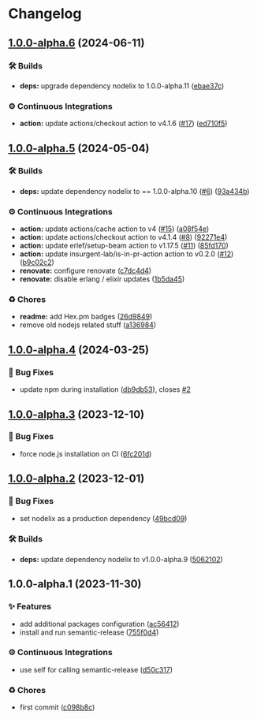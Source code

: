 # Changelog

## [1.0.0-alpha.6](https://github.com/talent-ideal/semantic_release/compare/v1.0.0-alpha.5...v1.0.0-alpha.6) (2024-06-11)

### 🛠 Builds

* **deps:** upgrade dependency nodelix to 1.0.0-alpha.11 ([ebae37c](https://github.com/talent-ideal/semantic_release/commit/ebae37c9b48b5ec5d0802c20b24e8f399f90ebcc))

### ⚙️ Continuous Integrations

* **action:** update actions/checkout action to v4.1.6 ([#17](https://github.com/talent-ideal/semantic_release/issues/17)) ([ed710f5](https://github.com/talent-ideal/semantic_release/commit/ed710f585d6adb66b41471766af2b5639b94ac4b))

## [1.0.0-alpha.5](https://github.com/talent-ideal/semantic_release/compare/v1.0.0-alpha.4...v1.0.0-alpha.5) (2024-05-04)


### 🛠 Builds

* **deps:** update dependency nodelix to == 1.0.0-alpha.10 ([#6](https://github.com/talent-ideal/semantic_release/issues/6)) ([93a434b](https://github.com/talent-ideal/semantic_release/commit/93a434b41919f6f832b8bcbaff435f86761f3d1d))


### ⚙️ Continuous Integrations

* **action:** update actions/cache action to v4 ([#15](https://github.com/talent-ideal/semantic_release/issues/15)) ([a08f54e](https://github.com/talent-ideal/semantic_release/commit/a08f54effa1adba15d18f7bdf021687986b6bfe0))
* **action:** update actions/checkout action to v4.1.4 ([#8](https://github.com/talent-ideal/semantic_release/issues/8)) ([92271e4](https://github.com/talent-ideal/semantic_release/commit/92271e46b518fb3eb3c87b9d87c6380df249a595))
* **action:** update erlef/setup-beam action to v1.17.5 ([#11](https://github.com/talent-ideal/semantic_release/issues/11)) ([85fd170](https://github.com/talent-ideal/semantic_release/commit/85fd17040c7e45c573fa6b6ce8604beb19fdce01))
* **action:** update insurgent-lab/is-in-pr-action action to v0.2.0 ([#12](https://github.com/talent-ideal/semantic_release/issues/12)) ([b9c02c2](https://github.com/talent-ideal/semantic_release/commit/b9c02c2027fe7bcc9bda1b619002109633479c2b))
* **renovate:** configure renovate ([c7dc4d4](https://github.com/talent-ideal/semantic_release/commit/c7dc4d4d271768471d81f25f53889b44098f2538))
* **renovate:** disable erlang / elixir updates ([1b5da45](https://github.com/talent-ideal/semantic_release/commit/1b5da454203ffda3a84e03491fc48ef6fbd894b5))


### ♻️ Chores

* **readme:** add Hex.pm badges ([26d9849](https://github.com/talent-ideal/semantic_release/commit/26d98499e20b4d14f6e58bbb2ac0d7cf031aca93))
* remove old nodejs related stuff ([a136984](https://github.com/talent-ideal/semantic_release/commit/a136984ca6f87a1468011d1bb487ce604d045e77))

## [1.0.0-alpha.4](https://github.com/talent-ideal/semantic_release/compare/v1.0.0-alpha.3...v1.0.0-alpha.4) (2024-03-25)


### 🐛 Bug Fixes

* update npm during installation ([db9db53](https://github.com/talent-ideal/semantic_release/commit/db9db53cc3e6a22cb4a899214c4540ed25fb5888)), closes [#2](https://github.com/talent-ideal/semantic_release/issues/2)

## [1.0.0-alpha.3](https://github.com/talent-ideal/semantic_release/compare/v1.0.0-alpha.2...v1.0.0-alpha.3) (2023-12-10)


### 🐛 Bug Fixes

* force node.js installation on CI ([6fc201d](https://github.com/talent-ideal/semantic_release/commit/6fc201d0587b833111b59ffffbd5f952d368c845))

## [1.0.0-alpha.2](https://github.com/talent-ideal/semantic_release/compare/v1.0.0-alpha.1...v1.0.0-alpha.2) (2023-12-01)


### 🐛 Bug Fixes

* set nodelix as a production dependency ([49bcd09](https://github.com/talent-ideal/semantic_release/commit/49bcd095bdeb7cff93a0d3f3090eb2bb79f50231))


### 🛠 Builds

* **deps:** update dependency nodelix to v1.0.0-alpha.9 ([5062102](https://github.com/talent-ideal/semantic_release/commit/5062102d8c5e22a3aef115bec86c09960a26636a))

## 1.0.0-alpha.1 (2023-11-30)


### ✨ Features

* add additional packages configuration ([ac56412](https://github.com/talent-ideal/semantic_release/commit/ac56412e30720d745a45336038b2215ee928c716))
* install and run semantic-release ([755f0d4](https://github.com/talent-ideal/semantic_release/commit/755f0d490f1218ace6d6c25233a21bd830e03bcb))


### ⚙️ Continuous Integrations

* use self for calling semantic-release ([d50c317](https://github.com/talent-ideal/semantic_release/commit/d50c3175a73b17c070631a8ab4515d63a9334808))


### ♻️ Chores

* first commit ([c098b8c](https://github.com/talent-ideal/semantic_release/commit/c098b8c3befec75b7a960899e1a19d43f543ba74))

